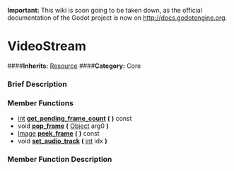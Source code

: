 **Important:** This wiki is soon going to be taken down, as the official documentation of the Godot project is now on http://docs.godotengine.org.

#  VideoStream  
####**Inherits:** [Resource](class_resource)
####**Category:** Core

###  Brief Description  


###  Member Functions 
  * [int](class_int)  **[get&#95;pending&#95;frame&#95;count](#get_pending_frame_count)**  **(** **)** const
  * void  **[pop&#95;frame](#pop_frame)**  **(** [Object](class_object) arg0  **)**
  * [Image](class_image)  **[peek&#95;frame](#peek_frame)**  **(** **)** const
  * void  **[set&#95;audio&#95;track](#set_audio_track)**  **(** [int](class_int) idx  **)**

###  Member Function Description  
